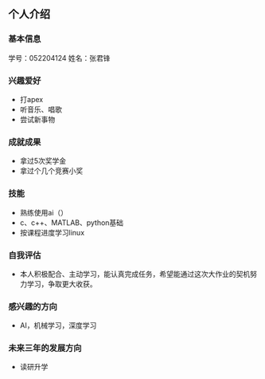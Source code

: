 ## 个人介绍



### 基本信息
学号：052204124
姓名：张君锋


### 兴趣爱好
* 打apex
* 听音乐、唱歌
* 尝试新事物

### 成就成果
* 拿过5次奖学金
* 拿过个几个竞赛小奖

### 技能
* 熟练使用ai（）
* c、c++、MATLAB、python基础
* 按课程进度学习linux

### 自我评估

* 本人积极配合、主动学习，能认真完成任务，希望能通过这次大作业的契机努力学习，争取更大收获。


### 感兴趣的方向

* AI，机械学习，深度学习


### 未来三年的发展方向
* 读研升学